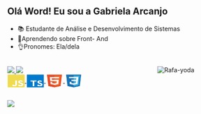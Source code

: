 <div>

## Olá Word! Eu sou a Gabriela Arcanjo 

- 📚 Estudante de Análise e Desenvolvimento de Sistemas 
- 📌Aprendendo sobre Front- And 
- 👌Pronomes: Ela/dela 
 <br>
</div>

<div>
  <a href="https://github.com/gaarcanjo">
  <img height="180em" src="https://github-readme-stats.vercel.app/api?username=gaarcanjo&show_icons=true&theme=dracula&include_all_commits=true&count_private=true"/>
  <img height="180em" src="https://github-readme-stats.vercel.app/api/top-langs/?username=gaarcanjo&layout=compact&langs_count=16&theme=dracula"/
  <div>
   <img align="right" alt="Rafa-yoda" height="150" width="160" src="https://cdn.discordapp.com/attachments/656275097975259136/871828376275550209/Webp.net-gifmaker.gif">
  

 
</div>

<div>
 <img align="center" alt="Rafa-Js" height="30" width="40" src="https://raw.githubusercontent.com/devicons/devicon/master/icons/javascript/javascript-plain.svg">
  <img align="center" alt="Rafa-Ts" height="30" width="40" src="https://raw.githubusercontent.com/devicons/devicon/master/icons/typescript/typescript-plain.svg">
 <img align="center" alt="Rafa-HTML" height="30" width="40" src="https://raw.githubusercontent.com/devicons/devicon/master/icons/html5/html5-original.svg">
  <img align="center" alt="Rafa-CSS" height="30" width="40" src="https://raw.githubusercontent.com/devicons/devicon/master/icons/css3/css3-original.svg">
    </div>
  
  

##

<div>
<a href="https://https://www.linkedin.com/in/gabrielaarsilva/" target="_blank"><img src="https://img.shields.io/badge/-LinkedIn-%230077B5?style=for-the-badge&logo=linkedin&logoColor=white" target="_blank"></a> 

</div>
